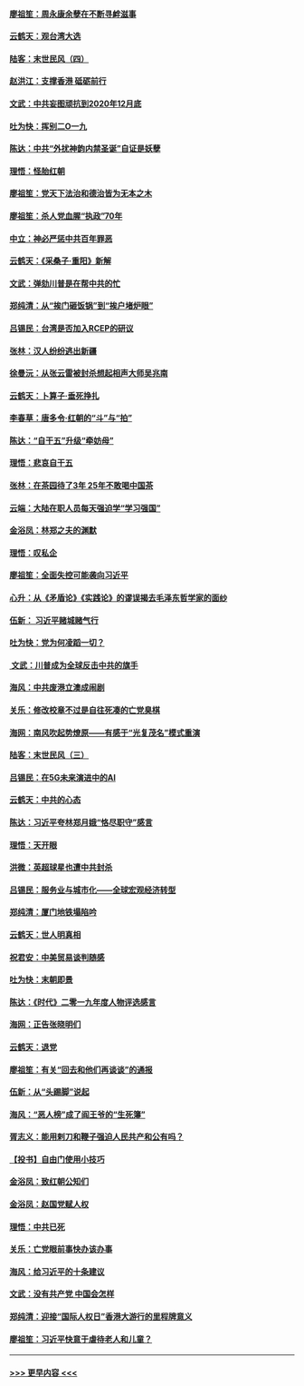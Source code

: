 #### [廖祖笙：周永康余孽在不断寻衅滋事](../pages/nsc993/n11751013.md?t=12290411) 
#### [云鹤天：观台湾大选](../pages/nsc993/n11751007.md?t=12290411) 
#### [陆客：末世民风（四）](../pages/nsc993/n11749203.md?t=12290411) 
#### [赵洪江：支撑香港 砥砺前行](../pages/nsc993/n11748482.md?t=12290411) 
#### [文武：中共妄图顽抗到2020年12月底](../pages/nsc993/n11748446.md?t=12290411) 
#### [吐为快：挥别二O一九](../pages/nsc993/n11748411.md?t=12290411) 
#### [陈达：中共“外扰神韵内禁圣诞”自证是妖孽](../pages/nsc993/n11748226.md?t=12290411) 
#### [理悟：怪胎红朝](../pages/nsc993/n11748206.md?t=12290411) 
#### [廖祖笙：党天下法治和德治皆为无本之木](../pages/nsc993/n11748135.md?t=12290411) 
#### [廖祖笙：杀人党血腥“执政”70年](../pages/nsc993/n11745144.md?t=12290411) 
#### [中立：神必严惩中共百年罪恶](../pages/nsc993/n11744970.md?t=12290411) 
#### [云鹤天：《采桑子‧重阳》新解](../pages/nsc993/n11744948.md?t=12290411) 
#### [文武：弹劾川普是在帮中共的忙](../pages/nsc993/n11744758.md?t=12290411) 
#### [郑纯清：从“挨门砸饭锅”到“挨户堵炉眼”](../pages/nsc993/n11744745.md?t=12290411) 
#### [吕锡民：台湾是否加入RCEP的研议](../pages/nsc993/n11744701.md?t=12290411) 
#### [张林：汉人纷纷逃出新疆](../pages/nsc993/n11743530.md?t=12290411) 
#### [徐曼沅：从张云雷被封杀想起相声大师吴兆南](../pages/nsc993/n11741816.md?t=12290411) 
#### [云鹤天：卜算子‧垂死挣扎](../pages/nsc993/n11739956.md?t=12290411) 
#### [李春草：唐多令‧红朝的“斗”与“拍”](../pages/nsc993/n11739830.md?t=12290411) 
#### [陈达：“自干五”升级“牵妨母”](../pages/nsc993/n11739724.md?t=12290411) 
#### [理悟：悲哀自干五](../pages/nsc993/n11739547.md?t=12290411) 
#### [张林：在茶园待了3年 25年不敢喝中国茶](../pages/nsc993/n11739240.md?t=12290411) 
#### [云端：大陆在职人员每天强迫学“学习强国”](../pages/nsc993/n11738735.md?t=12290411) 
#### [金浴凤：林郑之夫的渊默](../pages/nsc993/n11737735.md?t=12290411) 
#### [理悟：叹私企](../pages/nsc993/n11737715.md?t=12290411) 
#### [廖祖笙：全面失控可能袭向习近平](../pages/nsc993/n11737704.md?t=12290411) 
#### [心升：从《矛盾论》《实践论》的谬误揭去毛泽东哲学家的面纱](../pages/nsc993/n11736962.md?t=12290411) 
#### [伍新： 习近平赌城赌气行](../pages/nsc993/n11736929.md?t=12290411) 
#### [吐为快：党为何凌蹈一切？](../pages/nsc993/n11736915.md?t=12290411) 
#### [ 文武：川普成为全球反击中共的旗手](../pages/nsc993/n11736882.md?t=12290411) 
#### [海风：中共废港立澳成闹剧](../pages/nsc993/n11735857.md?t=12290411) 
#### [关乐：修改校章不过是自往死凑的亡党臭棋](../pages/nsc993/n11735097.md?t=12290411) 
#### [海网：南风吹起势燎原——有感于“光复茂名”模式重演](../pages/nsc993/n11732308.md?t=12290411) 
#### [陆客：末世民风（三）](../pages/nsc993/n11732211.md?t=12290411) 
#### [吕锡民：在5G未来演进中的AI](../pages/nsc993/n11730010.md?t=12290411) 
#### [云鹤天：中共的心态](../pages/nsc993/n11729906.md?t=12290411) 
#### [陈达：习近平夸林郑月娥“恪尽职守”感言](../pages/nsc993/n11729881.md?t=12290411) 
#### [理悟：天开眼](../pages/nsc993/n11729699.md?t=12290411) 
#### [洪微：英超球星也遭中共封杀](../pages/nsc993/n11727243.md?t=12290411) 
#### [吕锡民：服务业与城市化——全球宏观经济转型](../pages/nsc993/n11725845.md?t=12290411) 
#### [郑纯清：厦门地铁塌陷吟](../pages/nsc993/n11725813.md?t=12290411) 
#### [云鹤天：世人明真相](../pages/nsc993/n11725621.md?t=12290411) 
#### [祝君安：中美贸易谈判随感](../pages/nsc993/n11725609.md?t=12290411) 
#### [吐为快：末朝即景](../pages/nsc993/n11723365.md?t=12290411) 
#### [陈达：《时代》二零一九年度人物评选感言](../pages/nsc993/n11723337.md?t=12290411) 
#### [海网：正告张晓明们](../pages/nsc993/n11723228.md?t=12290411) 
#### [云鹤天：退党](../pages/nsc993/n11723056.md?t=12290411) 
#### [廖祖笙：有关“回去和他们再谈谈”的通报](../pages/nsc993/n11722442.md?t=12290411) 
#### [伍新：从“头踢脚”说起](../pages/nsc993/n11722429.md?t=12290411) 
#### [海风：“恶人榜”成了阎王爷的“生死簿”](../pages/nsc993/n11722272.md?t=12290411) 
#### [胥志义：能用剌刀和鞭子强迫人民共产和公有吗？](../pages/nsc993/n11720569.md?t=12290411) 
#### [【投书】自由门使用小技巧](../pages/nsc993/n11720180.md?t=12290411) 
#### [金浴凤：致红朝公知们](../pages/nsc993/n11720563.md?t=12290411) 
#### [金浴凤：赵国党赋人权](../pages/nsc993/n11720533.md?t=12290411) 
#### [理悟：中共已死](../pages/nsc993/n11720233.md?t=12290411) 
#### [关乐：亡党眼前事快办该办事](../pages/nsc993/n11719160.md?t=12290411) 
#### [海风：给习近平的十条建议](../pages/nsc993/n11717616.md?t=12290411) 
#### [文武：没有共产党 中国会怎样](../pages/nsc993/n11717584.md?t=12290411) 
#### [郑纯清：迎接“国际人权日”香港大游行的里程牌意义](../pages/nsc993/n11717417.md?t=12290411) 
#### [廖祖笙：习近平快意于虐待老人和儿童？](../pages/nsc993/n11715313.md?t=12290411) 

----
#### [ >>> 更早内容 <<< ](../indexes/nsc993-earlier.md)
